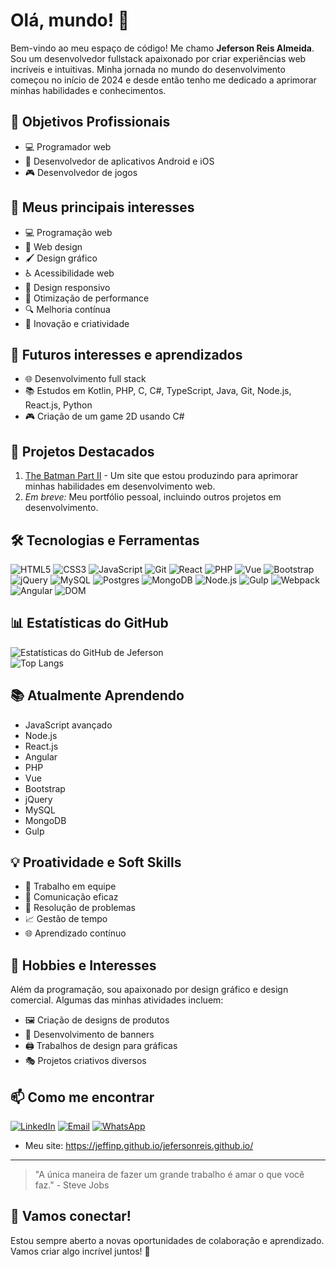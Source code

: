 # Olá, mundo! 👋 

Bem-vindo ao meu espaço de código! Me chamo **Jeferson Reis Almeida**. Sou um desenvolvedor fullstack apaixonado por criar experiências web incríveis e intuitivas. Minha jornada no mundo do desenvolvimento começou no início de 2024 e desde então tenho me dedicado a aprimorar minhas habilidades e conhecimentos.

## 🎯 Objetivos Profissionais
- 💻 Programador web
- 📱 Desenvolvedor de aplicativos Android e iOS
- 🎮 Desenvolvedor de jogos

## 🚀 Meus principais interesses
- 💻 Programação web
- 🎨 Web design
- 🖌️ Design gráfico
- ♿ Acessibilidade web
- 📱 Design responsivo
- 🚀 Otimização de performance
- 🔍 Melhoria contínua
- 🌟 Inovação e criatividade

## 🌱 Futuros interesses e aprendizados
- 🌐 Desenvolvimento full stack
- 📚 Estudos em Kotlin, PHP, C, C#, TypeScript, Java, Git, Node.js, React.js, Python
- 🎮 Criação de um game 2D usando C#

## 💼 Projetos Destacados
1. [The Batman Part II](https://thebatmanpartll.netlify.app/) - Um site que estou produzindo para aprimorar minhas habilidades em desenvolvimento web.
2. *Em breve:* Meu portfólio pessoal, incluindo outros projetos em desenvolvimento.

## 🛠️ Tecnologias e Ferramentas
![HTML5](https://img.shields.io/badge/-HTML5-E34F26?style=flat-square&logo=html5&logoColor=white)
![CSS3](https://img.shields.io/badge/-CSS3-1572B6?style=flat-square&logo=css3)
![JavaScript](https://img.shields.io/badge/-JavaScript-F7DF1E?style=flat-square&logo=javascript&logoColor=black)
![Git](https://img.shields.io/badge/-Git-F05032?style=flat-square&logo=git&logoColor=white)
![React](https://img.shields.io/badge/-React-61DAFB?style=flat-square&logo=react&logoColor=black)
![PHP](https://img.shields.io/badge/-PHP-777BB4?style=flat-square&logo=php&logoColor=white)
![Vue](https://img.shields.io/badge/-Vue-4FC08D?style=flat-square&logo=vue.js&logoColor=white)
![Bootstrap](https://img.shields.io/badge/-Bootstrap-563D7C?style=flat-square&logo=bootstrap&logoColor=white)
![jQuery](https://img.shields.io/badge/-jQuery-0769AD?style=flat-square&logo=jquery&logoColor=white)
![MySQL](https://img.shields.io/badge/-MySQL-4479A1?style=flat-square&logo=mysql&logoColor=white)
![Postgres](https://img.shields.io/badge/-Postgres-336791?style=flat-square&logo=postgresql&logoColor=white)
![MongoDB](https://img.shields.io/badge/-MongoDB-47A248?style=flat-square&logo=mongodb&logoColor=white)
![Node.js](https://img.shields.io/badge/-Node.js-339933?style=flat-square&logo=node.js&logoColor=white)
![Gulp](https://img.shields.io/badge/-Gulp-CF4647?style=flat-square&logo=gulp&logoColor=white)
![Webpack](https://img.shields.io/badge/-Webpack-8DD6F9?style=flat-square&logo=webpack&logoColor=white)
![Angular](https://img.shields.io/badge/-Angular-DD0031?style=flat-square&logo=angular&logoColor=white)
![DOM](https://img.shields.io/badge/-DOM-3C873A?style=flat-square&logo=javascript&logoColor=white)


## 📊 Estatísticas do GitHub
![Estatísticas do GitHub de Jeferson](https://github-readme-stats.vercel.app/api?username=Jeffinp&show_icons=true&theme=radical)
<br>
![Top Langs](https://github-readme-stats.vercel.app/api/top-langs/?username=Jeffinp&layout=compact&theme=radical)

## 📚 Atualmente Aprendendo
- JavaScript avançado
- Node.js
- React.js
- Angular
- PHP
- Vue
- Bootstrap
- jQuery
- MySQL
- MongoDB
- Gulp

## 💡 Proatividade e Soft Skills
- 🤝 Trabalho em equipe
- 💬 Comunicação eficaz
- 🧩 Resolução de problemas
- 📈 Gestão de tempo
- 🌐 Aprendizado contínuo

## 🎨 Hobbies e Interesses
Além da programação, sou apaixonado por design gráfico e design comercial. Algumas das minhas atividades incluem:
- 🖼️ Criação de designs de produtos
- 🚩 Desenvolvimento de banners
- 🖨️ Trabalhos de design para gráficas
- 🎭 Projetos criativos diversos

## 📫 Como me encontrar
[![LinkedIn](https://img.shields.io/badge/-LinkedIn-%230077B5?style=for-the-badge&logo=linkedin&logoColor=white)](https://www.linkedin.com/in/jeferson-reis-877a942b7)
[![Email](https://img.shields.io/badge/-Email-D14836?style=for-the-badge&logo=gmail&logoColor=white)](mailto:jefersonreisalmeida8356@gmail.com)
[![WhatsApp](https://img.shields.io/badge/-WhatsApp-25D366?style=for-the-badge&logo=whatsapp&logoColor=white)](https://wa.me/qr/KW2XXA46XAXNH1)

- Meu site: https://jeffinp.github.io/jefersonreis.github.io/

---

> "A única maneira de fazer um grande trabalho é amar o que você faz." - Steve Jobs

## 💬 Vamos conectar!
Estou sempre aberto a novas oportunidades de colaboração e aprendizado. Vamos criar algo incrível juntos! 🚀
